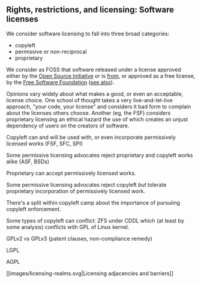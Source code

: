 

## Rights, restrictions, and licensing: Software licenses

We consider software licensing to fall into three broad categories:

  * copyleft
  * permissive or non-reciprocal
  * proprietary

We consider as FOSS that software released under a license approved either 
by the [Open Source Initiative](https://opensource.org/licenses/alphabetical) 
or is [from](https://www.gnu.org/licenses/licenses.html#GPL), or approved as 
a free license, by the [Free Software Foundation](https://www.gnu.org/licenses/license-list.html) 
([see also](https://www.fsf.org/licensing)).

Opinions vary widely about what makes a good, or even an acceptable, license 
choice. One school of thought takes a very live-and-let-live approach, "your code, your 
license" and considers it bad form to complain about the licenses others 
choose. Another (eg, the FSF) considers proprietary licensing an ethical 
hazard the use of which creates an unjust dependency of users on the 
creators of software.


Copyleft can and will be used with, or even incorporate permissively licensed works (FSF, SFC, SPI)

Some permissive licensing advocates reject proprietary and copyleft works alike (ASF, BSDs)

Proprietary can accept permissively licensed works.

Some permissive licensing advocates reject copyleft *but* tolerate proprietary 
incorporation of permissively licensed work.

There's a split within copyleft camp about the importance of pursuiing copyleft 
enforcement.

Some types of copyleft can conflict: ZFS under CDDL which (at least by some 
analysis) conflicts with GPL of Linux kernel. 

GPLv2 vs GPLv3 (patent clauses, non-compliance remedy)

LGPL

AGPL

[[images/licensing-realms.svg|Licensing adjacencies and barriers]]
